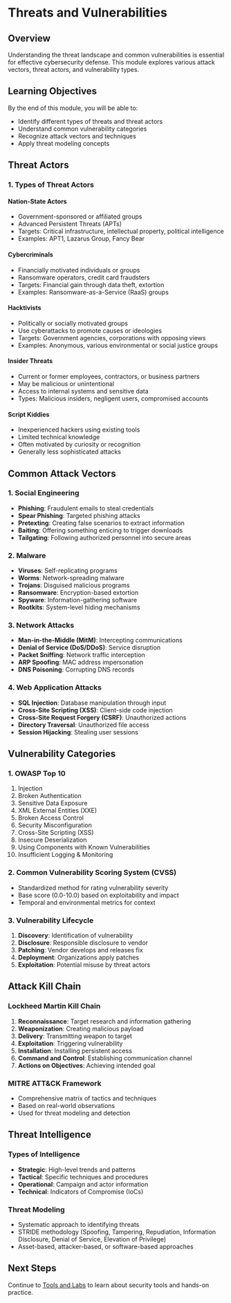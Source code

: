 # Threats and Vulnerabilities

## Overview

Understanding the threat landscape and common vulnerabilities is essential for effective cybersecurity defense. This module explores various attack vectors, threat actors, and vulnerability types.

## Learning Objectives

By the end of this module, you will be able to:
- Identify different types of threats and threat actors
- Understand common vulnerability categories
- Recognize attack vectors and techniques
- Apply threat modeling concepts

## Threat Actors

### 1. Types of Threat Actors

#### Nation-State Actors
- Government-sponsored or affiliated groups
- Advanced Persistent Threats (APTs)
- Targets: Critical infrastructure, intellectual property, political intelligence
- Examples: APT1, Lazarus Group, Fancy Bear

#### Cybercriminals
- Financially motivated individuals or groups
- Ransomware operators, credit card fraudsters
- Targets: Financial gain through data theft, extortion
- Examples: Ransomware-as-a-Service (RaaS) groups

#### Hacktivists
- Politically or socially motivated groups
- Use cyberattacks to promote causes or ideologies
- Targets: Government agencies, corporations with opposing views
- Examples: Anonymous, various environmental or social justice groups

#### Insider Threats
- Current or former employees, contractors, or business partners
- May be malicious or unintentional
- Access to internal systems and sensitive data
- Types: Malicious insiders, negligent users, compromised accounts

#### Script Kiddies
- Inexperienced hackers using existing tools
- Limited technical knowledge
- Often motivated by curiosity or recognition
- Generally less sophisticated attacks

## Common Attack Vectors

### 1. Social Engineering
- **Phishing**: Fraudulent emails to steal credentials
- **Spear Phishing**: Targeted phishing attacks
- **Pretexting**: Creating false scenarios to extract information
- **Baiting**: Offering something enticing to trigger downloads
- **Tailgating**: Following authorized personnel into secure areas

### 2. Malware
- **Viruses**: Self-replicating programs
- **Worms**: Network-spreading malware
- **Trojans**: Disguised malicious programs
- **Ransomware**: Encryption-based extortion
- **Spyware**: Information-gathering software
- **Rootkits**: System-level hiding mechanisms

### 3. Network Attacks
- **Man-in-the-Middle (MitM)**: Intercepting communications
- **Denial of Service (DoS/DDoS)**: Service disruption
- **Packet Sniffing**: Network traffic interception
- **ARP Spoofing**: MAC address impersonation
- **DNS Poisoning**: Corrupting DNS records

### 4. Web Application Attacks
- **SQL Injection**: Database manipulation through input
- **Cross-Site Scripting (XSS)**: Client-side code injection
- **Cross-Site Request Forgery (CSRF)**: Unauthorized actions
- **Directory Traversal**: Unauthorized file access
- **Session Hijacking**: Stealing user sessions

## Vulnerability Categories

### 1. OWASP Top 10
1. Injection
2. Broken Authentication
3. Sensitive Data Exposure
4. XML External Entities (XXE)
5. Broken Access Control
6. Security Misconfiguration
7. Cross-Site Scripting (XSS)
8. Insecure Deserialization
9. Using Components with Known Vulnerabilities
10. Insufficient Logging & Monitoring

### 2. Common Vulnerability Scoring System (CVSS)
- Standardized method for rating vulnerability severity
- Base score (0.0-10.0) based on exploitability and impact
- Temporal and environmental metrics for context

### 3. Vulnerability Lifecycle
1. **Discovery**: Identification of vulnerability
2. **Disclosure**: Responsible disclosure to vendor
3. **Patching**: Vendor develops and releases fix
4. **Deployment**: Organizations apply patches
5. **Exploitation**: Potential misuse by threat actors

## Attack Kill Chain

### Lockheed Martin Kill Chain
1. **Reconnaissance**: Target research and information gathering
2. **Weaponization**: Creating malicious payload
3. **Delivery**: Transmitting weapon to target
4. **Exploitation**: Triggering vulnerability
5. **Installation**: Installing persistent access
6. **Command and Control**: Establishing communication channel
7. **Actions on Objectives**: Achieving intended goal

### MITRE ATT&CK Framework
- Comprehensive matrix of tactics and techniques
- Based on real-world observations
- Used for threat modeling and detection

## Threat Intelligence

### Types of Intelligence
- **Strategic**: High-level trends and patterns
- **Tactical**: Specific techniques and procedures
- **Operational**: Campaign and actor information
- **Technical**: Indicators of Compromise (IoCs)

### Threat Modeling
- Systematic approach to identifying threats
- STRIDE methodology (Spoofing, Tampering, Repudiation, Information Disclosure, Denial of Service, Elevation of Privilege)
- Asset-based, attacker-based, or software-based approaches

## Next Steps

Continue to [Tools and Labs](05-tools-and-labs.md) to learn about security tools and hands-on practice.